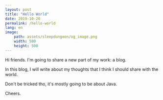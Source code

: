 ```yaml
---
layout: post
title: "Hello World"
date: 2019-10-20
permalink: /hello-world
lang: en
image:
    path: assets/sleepdungeon/og_image.png
    width: 500
    height: 500
---
```


Hi friends. I'm going to share a new part of my work: a blog.

In this blog, I will write about my thoughts that I think I should share with the world.

Don't be tricked tho, it's mostly going to be about Java.

Cheers.
